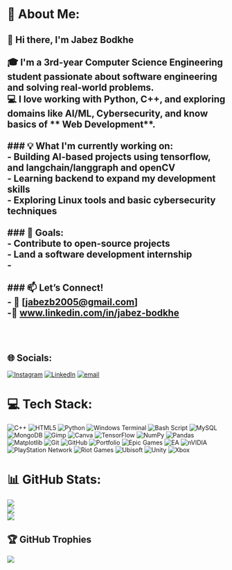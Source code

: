 # 💫 About Me:
## 👋 Hi there, I'm Jabez Bodkhe<br><br>🎓 I'm a 3rd-year Computer Science Engineering student passionate about software engineering and solving real-world problems.  <br>💻 I love working with **Python**, **C++**, and exploring domains like **AI/ML**, **Cybersecurity**, and know basics of ** Web Development**.<br><br>### 💡 What I'm currently working on:<br>- Building AI-based projects using  **tensorflow**, and **langchain/langgraph** and **openCV**<br>- Learning **backend** to expand my development skills<br>- Exploring **Linux tools** and basic cybersecurity techniques<br><br>### 🚀 Goals:<br>- Contribute to open-source projects<br>- Land a software development internship<br>-<br><br>### 📫 Let’s Connect!<br>- 📧 [jabezb2005@gmail.com]<br>-🔗 www.linkedin.com/in/jabez-bodkhe<br><br><br>


## 🌐 Socials:
[![Instagram](https://img.shields.io/badge/Instagram-%23E4405F.svg?logo=Instagram&logoColor=white)](https://instagram.com/_jabezz_) [![LinkedIn](https://img.shields.io/badge/LinkedIn-%230077B5.svg?logo=linkedin&logoColor=white)](https://linkedin.com/in/jabez-bodkhe) [![email](https://img.shields.io/badge/Email-D14836?logo=gmail&logoColor=white)](mailto:jabez12bro@gmail.com) 

# 💻 Tech Stack:
![C++](https://img.shields.io/badge/c++-%2300599C.svg?style=flat&logo=c%2B%2B&logoColor=white) ![HTML5](https://img.shields.io/badge/html5-%23E34F26.svg?style=flat&logo=html5&logoColor=white) ![Python](https://img.shields.io/badge/python-3670A0?style=flat&logo=python&logoColor=ffdd54) ![Windows Terminal](https://img.shields.io/badge/Windows%20Terminal-%234D4D4D.svg?style=flat&logo=windows-terminal&logoColor=white) ![Bash Script](https://img.shields.io/badge/bash_script-%23121011.svg?style=flat&logo=gnu-bash&logoColor=white) ![MySQL](https://img.shields.io/badge/mysql-4479A1.svg?style=flat&logo=mysql&logoColor=white) ![MongoDB](https://img.shields.io/badge/MongoDB-%234ea94b.svg?style=flat&logo=mongodb&logoColor=white) ![Gimp](https://img.shields.io/badge/Gimp-657D8B?style=flat&logo=gimp&logoColor=FFFFFF) ![Canva](https://img.shields.io/badge/Canva-%2300C4CC.svg?style=flat&logo=Canva&logoColor=white) ![TensorFlow](https://img.shields.io/badge/TensorFlow-%23FF6F00.svg?style=flat&logo=TensorFlow&logoColor=white) ![NumPy](https://img.shields.io/badge/numpy-%23013243.svg?style=flat&logo=numpy&logoColor=white) ![Pandas](https://img.shields.io/badge/pandas-%23150458.svg?style=flat&logo=pandas&logoColor=white)![Matplotlib](https://img.shields.io/badge/Matplotlib-%23ffffff.svg?style=flat&logo=Matplotlib&logoColor=black) ![Git](https://img.shields.io/badge/git-%23F05033.svg?style=flat&logo=git&logoColor=white) ![GitHub](https://img.shields.io/badge/github-%23121011.svg?style=flat&logo=github&logoColor=white) ![Portfolio](https://img.shields.io/badge/Portfolio-%23000000.svg?style=flat&logo=firefox&logoColor=#FF7139) ![Epic Games](https://img.shields.io/badge/epicgames-%23313131.svg?style=flat&logo=epicgames&logoColor=white) ![EA](https://img.shields.io/badge/ea-%23000000.svg?style=flat&logo=ea&logoColor=white) ![nVIDIA](https://img.shields.io/badge/nVIDIA-%2376B900.svg?style=flat&logo=nVIDIA&logoColor=white) ![PlayStation Network](https://img.shields.io/badge/PSN-%230070D1.svg?style=flat&logo=Playstation&logoColor=white) ![Riot Games](https://img.shields.io/badge/riotgames-D32936.svg?style=flat&logo=riotgames&logoColor=white) ![Ubisoft](https://img.shields.io/badge/Ubisoft-%23F5F5F5.svg?style=flat&logo=Ubisoft&logoColor=black) ![Unity](https://img.shields.io/badge/unity-%23000000.svg?style=flat&logo=unity&logoColor=white) ![Xbox](https://img.shields.io/badge/xbox-%23107C10.svg?style=flat&logo=xbox&logoColor=white)
# 📊 GitHub Stats:
![](https://github-readme-stats.vercel.app/api?username=jzezz&theme=dark&hide_border=false&include_all_commits=false&count_private=false)<br/>
![](https://nirzak-streak-stats.vercel.app/?user=jzezz&theme=dark&hide_border=false)<br/>
![](https://github-readme-stats.vercel.app/api/top-langs/?username=jzezz&theme=dark&hide_border=false&include_all_commits=false&count_private=false&layout=compact)

## 🏆 GitHub Trophies
![](https://github-profile-trophy.vercel.app/?username=jzezz&theme=radical&no-frame=true&no-bg=false&margin-w=4)

<!-- Proudly created with GPRM ( https://gprm.itsvg.in ) -->
